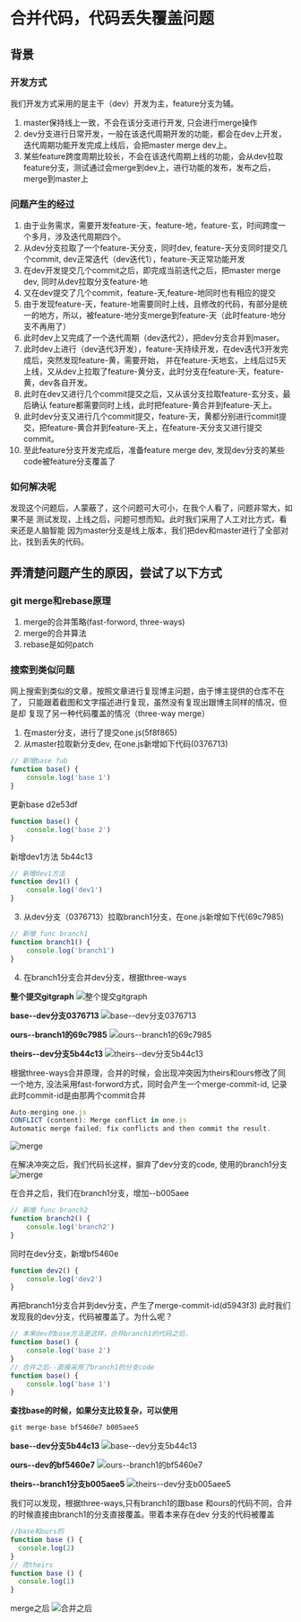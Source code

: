 # 合并代码，代码丢失覆盖问题

## 背景

### 开发方式

我们开发方式采用的是主干（dev）开发为主，feature分支为辅。
  1. master保持线上一致，不会在该分支进行开发, 只会进行merge操作
  2. dev分支进行日常开发，一般在该迭代周期开发的功能，都会在dev上开发，迭代周期功能开发完成上线后，会把master merge dev上。
  3. 某些feature跨度周期比较长，不会在该迭代周期上线的功能，会从dev拉取feature分支，测试通过会merge到dev上，进行功能的发布，发布之后，merge到master上

### 问题产生的经过

  1. 由于业务需求，需要开发feature-天，feature-地，feature-玄，时间跨度一个多月，涉及迭代周期四个。
  2. 从dev分支拉取了一个feature-天分支，同时dev, feature-天分支同时提交几个commit, dev正常迭代（dev迭代1），feature-天正常功能开发
  3. 在dev开发提交几个commit之后，即完成当前迭代之后，把master merge dev, 同时从dev拉取分支feature-地
  4. 又在dev提交了几个commit，feature-天,feature-地同时也有相应的提交
  5. 由于发现feature-天，feature-地需要同时上线，且修改的代码，有部分是统一的地方，所以，被feature-地分支merge到feature-天（此时feature-地分支不再用了）
  6. 此时dev上又完成了一个迭代周期（dev迭代2），把dev分支合并到maser。
  7. 此时dev上进行（dev迭代3开发），feature-天持续开发，在dev迭代3开发完成后，突然发现feature-黄，需要开始，
  并在feature-天地玄，上线后过5天上线，又从dev上拉取了feature-黄分支，此时分支在feature-天，feature-黄，dev各自开发。
  8. 此时在dev又进行几个commit提交之后，又从该分支拉取feature-玄分支，最后确认
  feature都需要同时上线，此时把feature-黄合并到feature-天上。
  9. 此时dev分支又进行几个commit提交，feature-天，黄都分别进行commit提交，把feature-黄合并到feature-天上，在feature-天分支又进行提交commit。
  10. 至此feature分支开发完成后，准备feature merge dev, 发现dev分支的某些code被feature分支覆盖了

### 如何解决呢

发现这个问题后，人蒙蔽了，这个问题可大可小，在我个人看了，问题非常大，如果不是
测试发现，上线之后，问题可想而知。此时我们采用了人工对比方式，看来还是人脑智能
因为master分支是线上版本，我们把dev和master进行了全部对比，找到丢失的代码。


## 弄清楚问题产生的原因，尝试了以下方式

### git merge和rebase原理

  1. merge的合并策略(fast-forword, three-ways)
  2. merge的合并算法
  3. rebase是如何patch

### 搜索到类似问题

网上搜索到类似的文章，按照文章进行复现博主问题，由于博主提供的仓库不在了，
只能跟着截图和文字描述进行复现，虽然没有复现出跟博主同样的情况，但是却
复现了另一种代码覆盖的情况（three-way merge）

1. 在master分支，进行了提交one.js(5f8f865)
2. 从master拉取新分支dev, 在one.js新增如下代码(0376713)
```js
// 新增base fub
function base() {
    console.log('base 1')
}
```
更新base d2e53df
```js
function base() {
    console.log('base 2')
}
```
新增dev1方法 5b44c13
```js
// 新增dev1方法
function dev1() {
    console.log('dev1')
}
```
3. 从dev分支（0376713）拉取branch1分支，在one.js新增如下代(69c7985)
```js
// 新增 func branch1
function branch1() {
    console.log('branch1')
}
```
4. 在branch1分支合并dev分支，根据three-ways

**整个提交gitgraph**
![整个提交gitgraph](./src/graph.png)

**base--dev分支0376713**
![base--dev分支0376713](./src/base.png)

**ours--branch1的69c7985**
![ours--branch1的69c7985](./src/ours.png)

**theirs--dev分支5b44c13**
![theirs--dev分支5b44c13](./src/theirs.png)

根据three-ways合并原理，合并的时候，会出现冲突因为theirs和ours修改了同一个地方, 没法采用fast-forword方式，同时会产生一个merge-commit-id, 记录此时commit-id是由那两个commit合并

```js
Auto-merging one.js
CONFLICT (content): Merge conflict in one.js
Automatic merge failed; fix conflicts and then commit the result.
```

![merge](./src/merge.png)

在解决冲突之后，我们代码长这样，摒弃了dev分支的code, 使用的branch1分支
![merge](./src/merge1.png)

在合并之后，我们在branch1分支，增加--b005aee
```js
// 新增 func branch2
function branch2() {
    console.log('branch2')
}
```

同时在dev分支，新增bf5460e
```js
function dev2() {
    console.log('dev2')
}
```

再把branch1分支合并到dev分支，产生了merge-commit-id(d5943f3)
此时我们发现我的dev分支，代码被覆盖了。为什么呢？
```js
// 本来dev的base方法是这样，合并branch1的代码之后，
function base() {
    console.log('base 2')
}
// 合并之后--直接采用了branch1的分支code
function base() {
    console.log('base 1')
}
```

**查找base的时候，如果分支比较复杂，可以使用**

```js
git merge-base bf5460e7 b005aee5
```

**base--dev分支5b44c13**
![base--dev分支5b44c13](./src/base2.png)

**ours--dev的bf5460e7**
![ours--branch1的bf5460e7](./src/dev2.png)

**theirs--branch1分支b005aee5**
![theirs--dev分支b005aee5](./src/branch2.png)


我们可以发现，根据three-ways,只有branch1的跟base 和ours的代码不同，合并的时候直接由branch1的分支直接覆盖。带着本来存在dev
分支的代码被覆盖

```js
//base和ours的
function base () {
  console.log(2)
}
// 而theirs
function base () {
  console.log(1)
}
```

merge之后
![合并之后](./src/merge2.png)